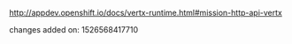 http://appdev.openshift.io/docs/vertx-runtime.html#mission-http-api-vertx

 
 changes added on: 1526568417710